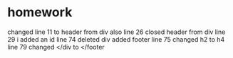 # homework
changed line 11 to header from div
also line 26 closed header from div 
line 29 i added an id 
line 74 deleted div added footer 
line 75 changed h2 to h4 
line 79 changed </div to </footer 
